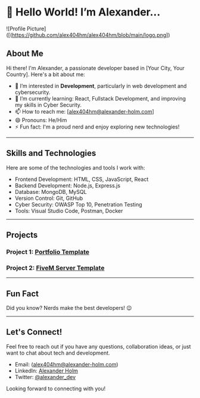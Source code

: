 # 👋 Hello World! I’m Alexander...

![Profile Picture]
([(https://github.com/alex404hm/alex404hm/blob/main/logo.png])
## About Me

Hi there! I'm Alexander, a passionate developer based in [Your City, Your Country]. Here's a bit about me:

- 👀 I’m interested in **Development**, particularly in web development and cybersecurity.
- 🌱 I’m currently learning: React, Fullstack Development, and improving my skills in Cyber Security.
- 📫 How to reach me: [alex404hm@alexander-holm.com]
- 😄 Pronouns: He/Him
- ⚡ Fun fact: I'm a proud nerd and enjoy exploring new technologies!

---

## Skills and Technologies

Here are some of the technologies and tools I work with:

- Frontend Development: HTML, CSS, JavaScript, React
- Backend Development: Node.js, Express.js
- Database: MongoDB, MySQL
- Version Control: Git, GitHub
- Cyber Security: OWASP Top 10, Penetration Testing
- Tools: Visual Studio Code, Postman, Docker

---

## Projects

### Project 1: [Portfolio Template](https://github.com/alex404hm/new-portfolio)

### Project 2: [FiveM Server Template](https://github.com/alex404hm/main)

---

## Fun Fact

Did you know? Nerds make the best developers! 😉

---

## Let's Connect!

Feel free to reach out if you have any questions, collaboration ideas, or just want to chat about tech and development.

- Email: (alex404hm@alexander-holm.com)
- LinkedIn: [Alexander Holm](https://www.linkedin.com/in/alex404hm)
- Twitter: [@alexander_dev](https://twitter.com/alex404hm)

Looking forward to connecting with you!
